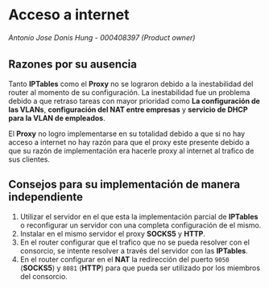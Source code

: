 # Acceso a internet

###### Antonio Jose Donis Hung - 000408397 (Product owner)

## Razones por su ausencia

Tanto **IPTables** como el **Proxy** no se lograron debido a la inestabilidad del router al momento de su configuración. La inestabilidad fue un problema debido a que retraso tareas con mayor prioridad como **La configuración de las VLANs**, **configuración del NAT entre empresas** y **servicio de DHCP para la VLAN de empleados**.

El **Proxy** no logro implementarse en su totalidad debido a que si no hay acceso a internet no hay razón para que el proxy este presente debido a que su razón de implementación era hacerle proxy al internet al trafico de sus clientes.

## Consejos para su implementación de manera independiente

1. Utilizar el servidor en el que esta la implementación parcial de **IPTables** o reconfigurar un servidor con una completa configuración de el mismo.
2. Instalar en el mismo servidor el proxy **SOCKS5** y **HTTP**.
3. En el router configurar que el trafico que no se pueda resolver con el consorcio, se intente resolver a través del servidor con las **IPTables**.
4. En el router configurar en el **NAT** la redirección del puerto `9050` (**SOCKS5**) y `8081` (**HTTP**) para que pueda ser utilizado por los miembros del consorcio.